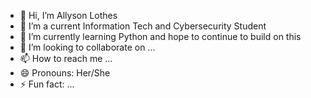 - 👋 Hi, I’m Allyson Lothes
- 👀 I’m a current Information Tech and Cybersecurity Student
- 🌱 I’m currently learning Python and hope to continue to build on this
- 💞️ I’m looking to collaborate on ...
- 📫 How to reach me ...
- 😄 Pronouns: Her/She
- ⚡ Fun fact: ...

<!---
AllyLothes/AllyLothes is a ✨ special ✨ repository because its `README.md` (this file) appears on your GitHub profile.
You can click the Preview link to take a look at your changes.
--->
